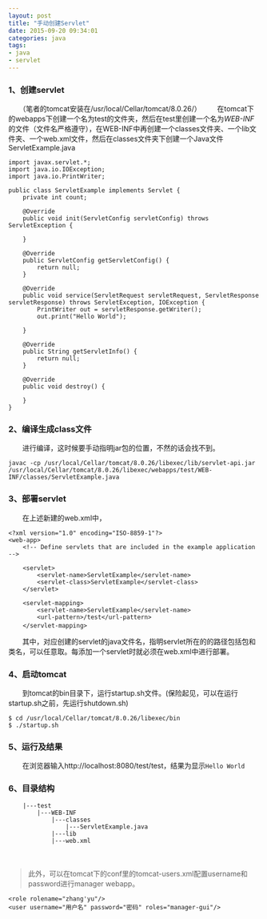 ```yaml
---
layout: post
title: "手动创建Servlet"
date: 2015-09-20 09:34:01
categories: java
tags:
- java
- servlet
---
```

### 1、创建servlet
　　（笔者的tomcat安装在/usr/local/Cellar/tomcat/8.0.26/）
　　在tomcat下的webapps下创建一个名为test的文件夹，然后在test里创建一个名为*WEB-INF*的文件（文件名严格遵守），在WEB-INF中再创建一个classes文件夹、一个lib文件夹、一个web.xml文件，然后在classes文件夹下创建一个Java文件ServletExample.java

	import javax.servlet.*;
	import java.io.IOException;
	import java.io.PrintWriter;

	public class ServletExample implements Servlet {
	    private int count;

	    @Override
	    public void init(ServletConfig servletConfig) throws ServletException {

	    }

	    @Override
	    public ServletConfig getServletConfig() {
	        return null;
	    }

	    @Override
	    public void service(ServletRequest servletRequest, ServletResponse servletResponse) throws ServletException, IOException {
	        PrintWriter out = servletResponse.getWriter();
	        out.print("Hello World");

	    }

	    @Override
	    public String getServletInfo() {
	        return null;
	    }

	    @Override
	    public void destroy() {

	    }
	}

### 2、编译生成class文件
　　进行编译，这时候要手动指明jar包的位置，不然的话会找不到。
	
	javac -cp /usr/local/Cellar/tomcat/8.0.26/libexec/lib/servlet-api.jar /usr/local/Cellar/tomcat/8.0.26/libexec/webapps/test/WEB-INF/classes/ServletExample.java

### 3、部署servlet
　　在上述新建的web.xml中，
	
	<?xml version="1.0" encoding="ISO-8859-1"?>
	<web-app>
	    <!-- Define servlets that are included in the example application -->

	    <servlet>
	        <servlet-name>ServletExample</servlet-name>
	        <servlet-class>ServletExample</servlet-class>
	    </servlet>
	    
	    <servlet-mapping>
	        <servlet-name>ServletExample</servlet-name>
	        <url-pattern>/test</url-pattern>
	    </servlet-mapping>　　
　　其中，<servlet-name>对应创建的servlet的java文件名，<servlet-class>指明servlet所在的的路径包括包和类名，<url-pattern>可以任意取。每添加一个servlet时就必须在web.xml中进行部署。

### 4、启动tomcat
　　到tomcat的bin目录下，运行startup.sh文件。(保险起见，可以在运行startup.sh之前，先运行shutdown.sh)

	$ cd /usr/local/Cellar/tomcat/8.0.26/libexec/bin
	$ ./startup.sh	

### 5、运行及结果
　　在浏览器输入http://localhost:8080/test/test，结果为显示`Hello World`　

### 6、目录结构
		|---test
			|---WEB-INF
				|---classes
					|---ServletExample.java
				|---lib
				|---web.xml

　　
>此外，可以在tomcat下的conf里的tomcat-users.xml配置username和password进行manager webapp。
>
	<role rolename="zhang'yu"/>
	<user username="用户名" password="密码" roles="manager-gui"/>
